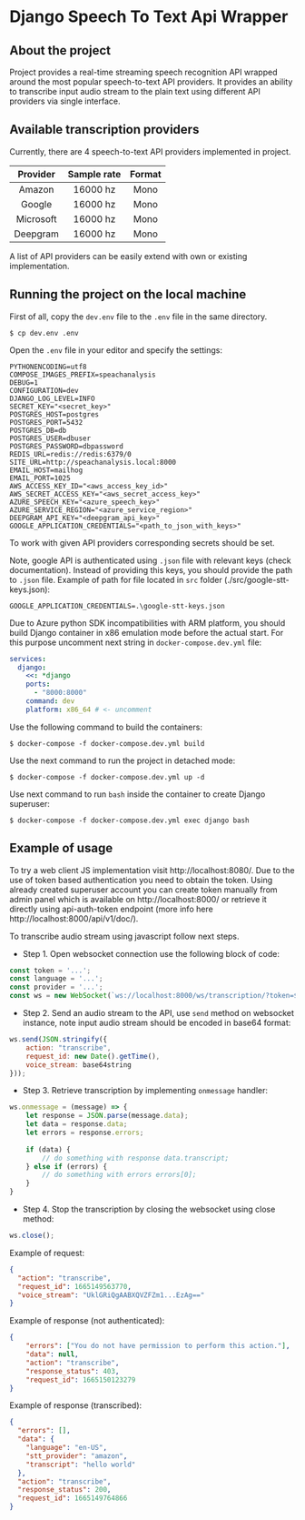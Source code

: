 # Django Speech To Text Api Wrapper

## About the project

Project provides a real-time streaming speech recognition API 
wrapped around the most popular speech-to-text API providers.
It provides an ability to transcribe input audio stream to the 
plain text using different API providers via single interface.


## Available transcription providers

Currently, there are 4 speech-to-text API providers implemented in project.

| Provider  | Sample rate  | Format |
|:---------:|:------------:|:------:|
|  Amazon   |   16000 hz   |  Mono  |
|  Google   |   16000 hz   |  Mono  |
| Microsoft |   16000 hz   |  Mono  |
| Deepgram  |   16000 hz   |  Mono  |

A list of API providers can be easily extend with own or existing implementation.

## Running the project on the local machine

First of all, copy the `dev.env` file to the `.env` file in the same directory.

```shell
$ cp dev.env .env
```

Open the `.env` file in your editor and specify the settings:

```shell
PYTHONENCODING=utf8
COMPOSE_IMAGES_PREFIX=speachanalysis
DEBUG=1
CONFIGURATION=dev
DJANGO_LOG_LEVEL=INFO
SECRET_KEY="<secret_key>"
POSTGRES_HOST=postgres
POSTGRES_PORT=5432
POSTGRES_DB=db
POSTGRES_USER=dbuser
POSTGRES_PASSWORD=dbpassword
REDIS_URL=redis://redis:6379/0
SITE_URL=http://speachanalysis.local:8000
EMAIL_HOST=mailhog
EMAIL_PORT=1025
AWS_ACCESS_KEY_ID="<aws_access_key_id>"
AWS_SECRET_ACCESS_KEY="<aws_secret_access_key>"
AZURE_SPEECH_KEY="<azure_speech_key>"
AZURE_SERVICE_REGION="<azure_service_region>"
DEEPGRAM_API_KEY="<deepgram_api_key>"
GOOGLE_APPLICATION_CREDENTIALS="<path_to_json_with_keys>"
```

To work with given API providers corresponding secrets should be set.

Note, google API is authenticated using `.json` file with relevant keys (check documentation). 
Instead of providing this keys, you should provide the path to `.json` file. 
Example of path for file located in `src` folder (./src/google-stt-keys.json):

```
GOOGLE_APPLICATION_CREDENTIALS=.\google-stt-keys.json
```

Due to Azure python SDK incompatibilities with ARM platform, you should build Django container in x86 emulation mode before the actual start. For this purpose uncomment next string in `docker-compose.dev.yml` file:

```yaml
services:
  django:
    <<: *django
    ports:
      - "8000:8000"
    command: dev
    platform: x86_64 # <- uncomment
```

Use the following command to build the containers:

```shell
$ docker-compose -f docker-compose.dev.yml build
```

Use the next command to run the project in detached mode:

```shell
$ docker-compose -f docker-compose.dev.yml up -d
```

Use next command to run `bash` inside the container to create Django superuser:

```shell
$ docker-compose -f docker-compose.dev.yml exec django bash
```

## Example of usage

To try a web client JS implementation visit http://localhost:8080/.
Due to the use of token based authentication you need to obtain the token.
Using already created superuser account you can create token manually from 
admin panel which is available on http://localhost:8000/ or retrieve it directly 
using api-auth-token endpoint (more info here http://localhost:8000/api/v1/doc/).

To transcribe audio stream using javascript follow next steps.

- Step 1. Open websocket connection use the following block of code:

```javascript
const token = '...';
const language = '...';
const provider = '...';
const ws = new WebSocket(`ws://localhost:8000/ws/transcription/?token=${token}&stt_provider=${provider}&language=${language}`);
```

- Step 2. Send an audio stream to the API, use `send` method on websocket instance, note input audio stream should be encoded in base64 format:

```javascript
ws.send(JSON.stringify({
    action: "transcribe",
    request_id: new Date().getTime(),
    voice_stream: base64string
}));
```

- Step 3. Retrieve transcription by implementing `onmessage` handler:

```javascript
ws.onmessage = (message) => {
    let response = JSON.parse(message.data);
    let data = response.data;
    let errors = response.errors;
    
    if (data) {
        // do something with response data.transcript;
    } else if (errors) {
        // do something with errors errors[0];
    }
}
```

- Step 4. Stop the transcription by closing the websocket using close method:

```javascript
ws.close();
```

Example of request:
```json
{
  "action": "transcribe",
  "request_id": 1665149563770,
  "voice_stream": "UklGRiQgAABXQVZFZm1...EzAg=="
}
```
Example of response (not authenticated):
```json
{
    "errors": ["You do not have permission to perform this action."], 
    "data": null, 
    "action": "transcribe", 
    "response_status": 403, 
    "request_id": 1665150123279
}

```
Example of response (transcribed):
```json
{
  "errors": [], 
  "data": {
    "language": "en-US", 
    "stt_provider": "amazon", 
    "transcript": "hello world"
  }, 
  "action": "transcribe", 
  "response_status": 200, 
  "request_id": 1665149764866
}
```